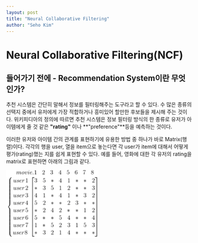 ```yaml
---
layout: post
title: "Neural Collaborative Filtering"
author: "Seho Kim"
---
```


# Neural Collaborative Filtering(NCF)

## 들어가기 전에 - Recommendation System이란 무엇인가?

추천 시스템은 간단히 말해서 정보를 필터링해주는 도구라고 할 수 있다.
수 많은 종류의 선택지 중에서 유저에게 가장 적합하거나 흥미있어 할만한 후보들을 제시해 주는 것이다.
위키피디아의 정의에 따르면 추천 시스템은 정보 필터링 방식의 한 종류로 유저가 아이템에게 줄 것 같은 **"rating"** 이나 **"preference"**등을 예측하는 것이다.

이러한 유저와 아이템 간의 관계를 표현하기에 유용한 방법 중 하나가 바로 Matrix(행렬)이다.
각각의 행을 user, 열을 item으로 놓는다면 각 user가 item에 대해서 어떻게 평가(rating)했는 지를 쉽게 표현할 수 있다.
예를 들어, 영화에 대한 각 유저의 rating을 matrix로 표현하면 아래의 그림과 같다.

<img src="/assets/Images/2020-05-15-ncf/matrix_example.png" alt="Matrix" width="250"/>